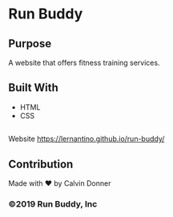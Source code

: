 # Run Buddy

## Purpose
A website that offers fitness training services.

## Built With
* HTML
* CSS

## 
Website
https://lernantino.github.io/run-buddy/

## Contribution
Made with ❤️ by Calvin Donner
### ©️2019 Run Buddy, Inc 
